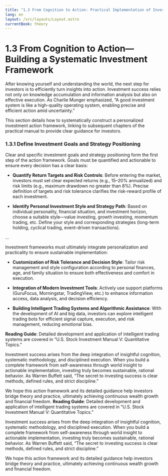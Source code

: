 ```yaml
---
title: "1.3 From Cognition to Action: Practical Implementation of Investment Decisions"
lang: en
layout: /src/layouts/Layout.astro
currentBook: theory
---
```


# 1.3 From Cognition to Action—Building a Systematic Investment Framework

<!-- Chart placeholder: [1.3 From Cognition to Action—Building a Systematic Investment Framework] -->

After knowing yourself and understanding the world, the next step for investors is to efficiently turn insights into action. Investment success relies not only on knowledge accumulation and information analysis but also on effective execution. As Charlie Munger emphasized, “A good investment system is like a high-quality operating system, enabling precise and efficient action amid uncertainty.”

This section details how to systematically construct a personalized investment action framework, linking to subsequent chapters of the practical manual to provide clear guidance for investors.

### 1.3.1 Define Investment Goals and Strategy Positioning

Clear and specific investment goals and strategy positioning form the first step of the action framework. Goals must be quantified and actionable to ensure every decision has a clear basis:

- **Quantify Return Targets and Risk Controls**: Before entering the market, investors must set clear expected returns (e.g., 15–20% annualized) and risk limits (e.g., maximum drawdown no greater than 8%). Precise definition of targets and risk tolerance clarifies the risk-reward profile of each investment.

- **Identify Personal Investment Style and Strategy Path**: Based on individual personality, financial situation, and investment horizon, choose a suitable style—value investing, growth investing, momentum trading, etc. Define your style and corresponding strategies (long-term holding, cyclical trading, event-driven transactions).

...

Investment frameworks must ultimately integrate personalization and practicality to ensure sustainable implementation:

- **Customization of Risk Tolerance and Decision Style**: Tailor risk management and style configuration according to personal finances, age, and family situation to ensure both effectiveness and comfort in execution.

- **Integration of Modern Investment Tools**: Actively use support platforms (GuruFocus, Morningstar, TradingView, etc.) to enhance information access, data analysis, and decision efficiency.

- **Building Intelligent Trading Systems and Algorithmic Assistance**: With the development of AI and big data, investors can explore intelligent trading bots for efficient signal capture, execution, and risk management, reducing emotional bias.

**Reading Guide**: Detailed development and application of intelligent trading systems are covered in “U.S. Stock Investment Manual V: Quantitative Topics.”

Investment success arises from the deep integration of insightful cognition, systematic methodology, and disciplined execution. When you build a complete framework from self-awareness through world insight to actionable implementation, investing truly becomes sustainable, rational behavior. As Warren Buffett said, “The secret to investing success is clear methods, defined rules, and strict discipline.”

We hope this action framework and its detailed guidance help investors bridge theory and practice, ultimately achieving continuous wealth growth and financial freedom.
**Reading Guide**: Detailed development and application of intelligent trading systems are covered in “U.S. Stock Investment Manual V: Quantitative Topics.”

Investment success arises from the deep integration of insightful cognition, systematic methodology, and disciplined execution. When you build a complete framework from self-awareness through world insight to actionable implementation, investing truly becomes sustainable, rational behavior. As Warren Buffett said, “The secret to investing success is clear methods, defined rules, and strict discipline.”

We hope this action framework and its detailed guidance help investors bridge theory and practice, ultimately achieving continuous wealth growth and financial freedom.


